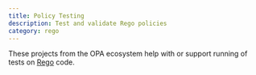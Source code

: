 ```yaml
---
title: Policy Testing
description: Test and validate Rego policies
category: rego
---
```


These projects from the OPA ecosystem help with or support running of
tests on [Rego](../../policy-language) code.
